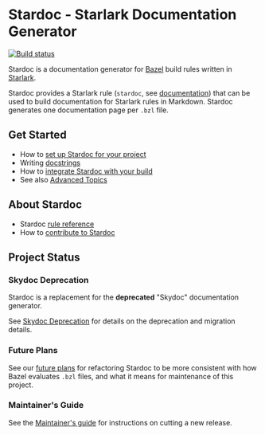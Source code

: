 # Stardoc - Starlark Documentation Generator

[![Build status](https://badge.buildkite.com/d8594eb71e4869c792cce22428b08e03b345f9c65dc603d70b.svg?branch=master)](https://buildkite.com/bazel/stardoc)

Stardoc is a documentation generator for [Bazel](https://bazel.build) build rules
written in [Starlark](https://bazel.build/docs/skylark/index.html).

Stardoc provides a Starlark rule (`stardoc`, see [documentation](docs/stardoc_rule.md)) that can
be used to build documentation for Starlark rules in Markdown. Stardoc generates one documentation
page per `.bzl` file.

## Get Started

* How to [set up Stardoc for your project](docs/getting_started_stardoc.md)
* Writing [docstrings](docs/writing_stardoc.md)
* How to [integrate Stardoc with your build](docs/generating_stardoc.md)
* See also [Advanced Topics](docs/advanced_stardoc_usage.md)

## About Stardoc

* Stardoc [rule reference](docs/stardoc_rule.md)
* How to [contribute to Stardoc](docs/contributing.md)

## Project Status

### Skydoc Deprecation

Stardoc is a replacement for the **deprecated** "Skydoc" documentation generator.

See [Skydoc Deprecation](docs/skydoc_deprecation.md) for details on the deprecation and migration details.

### Future Plans

See our [future plans](docs/future_plans.md) for refactoring Stardoc to be more consistent with how Bazel evaluates `.bzl` files, and what it means for maintenance of this project.

### Maintainer's Guide

See the [Maintainer's guide](docs/maintainers_guide.md) for instructions on cutting a new release.
